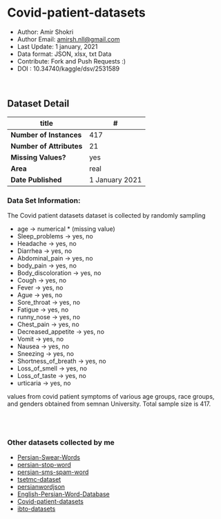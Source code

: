 # Covid-patient-datasets

* Author: Amir Shokri
* Author Email: amirsh.nll@gmail.com
* Last Update: 1 january, 2021
* Data format: JSON, xlsx, txt Data
* Contribute: Fork and Push Requests :)
* DOI : 10.34740/kaggle/dsv/2531589

<br />

## Dataset Detail
|title|#|
| ----------- | ----------- |
| **Number of Instances**      | 417       |
| **Number of Attributes**   | 21        |
| **Missing Values?**   | yes        |
| **Area**   | real        |
| **Date Published**   | 1 January 2021        |


### Data Set Information:
The Covid patient datasets dataset is collected by randomly sampling

- age -> numerical * (missing value)
- Sleep_problems -> yes, no
- Headache -> yes, no
- Diarrhea -> yes, no
- Abdominal_pain -> yes, no
- body_pain -> yes, no
- Body_discoloration -> yes, no
- Cough -> yes, no
- Fever -> yes, no
- Ague -> yes, no
- Sore_throat -> yes, no
- Fatigue -> yes, no
- runny_nose -> yes, no
- Chest_pain -> yes, no
- Decreased_appetite -> yes, no
- Vomit -> yes, no
- Nausea -> yes, no
- Sneezing -> yes, no
- Shortness_of_breath -> yes, no
- Loss_of_smell -> yes, no
- Loss_of_taste -> yes, no
- urticaria -> yes, no

values from covid patient symptoms of various age groups, race groups, and genders obtained from semnan University. Total sample size is 417.

<br />
<br />

### Other datasets collected by me
* [Persian-Swear-Words](https://github.com/amirshnll/Persian-Swear-Words/)
* [persian-stop-word](https://github.com/amirshnll/persian-stop-word/)
* [persian-sms-spam-word](https://github.com/amirshnll/persian-sms-spam-word/)
* [tsetmc-dataset](https://github.com/amirshnll/tsetmc-dataset/)
* [persianwordjson](https://github.com/amirshnll/persianwordjson/)
* [English-Persian-Word-Database](https://github.com/amirshnll/English-Persian-Word-Database/)
* [Covid-patient-datasets](https://github.com/amirshnll/Covid-patient-datasets/)
* [ibto-datasets](https://github.com/amirshnll/ibto-datasets)

